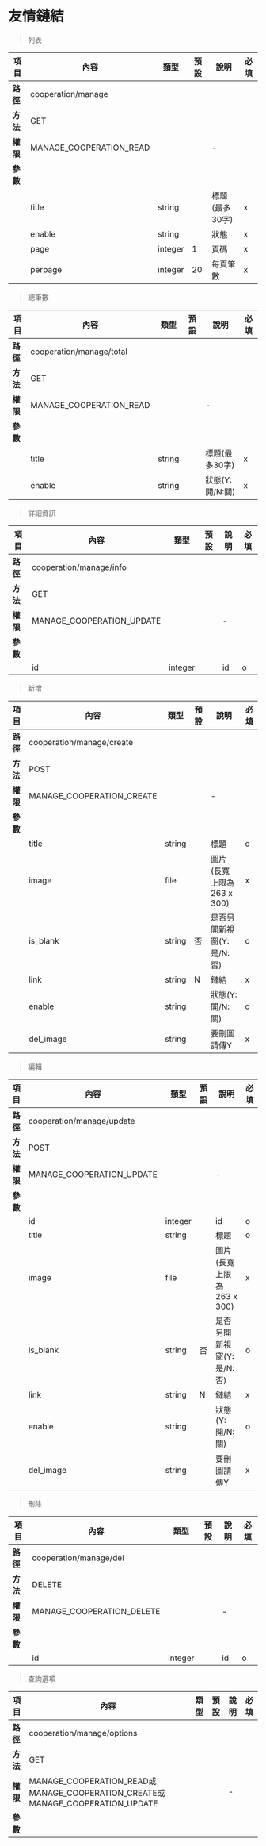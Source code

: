# 友情鏈結

> 列表

| 項目         | 內容                         | 類型         | 預設         | 說明                  | 必填  |
|-------------|-----------------------------|--------------|--------------|---------------------|-------|
| <b>路徑</b>  |cooperation/manage       |              |              |                     |      |
| <b>方法</b>  | GET                        |              |              |                     |      |
| <b>權限</b>  | MANAGE_COOPERATION_READ       |              |              |          -          |      |
| <b>參數</b>  |                             |              |              |                     |      |
|             | title                      | string      |              |      標題(最多30字)        |   x  |
|             | enable                      | string      |              |      狀態        |   x  |
|             | page                      | integer      |         1     |      頁碼        |   x  |
|             | perpage                      | integer      |       20       |      每頁筆數        |   x  |

> 總筆數

| 項目         | 內容                         | 類型         | 預設         | 說明                  | 必填  |
|-------------|-----------------------------|--------------|--------------|---------------------|-------|
| <b>路徑</b>  |cooperation/manage/total       |              |              |                     |      |
| <b>方法</b>  | GET                        |              |              |                     |      |
| <b>權限</b>  | MANAGE_COOPERATION_READ       |              |              |          -          |      |
| <b>參數</b>  |                             |              |              |                     |      |
|             | title                      | string      |              |      標題(最多30字)        |   x  |
|             | enable                      | string      |              |      狀態(Y:開/N:關)        |   x  |

> 詳細資訊

| 項目         | 內容                         | 類型         | 預設         | 說明                  | 必填  |
|-------------|-----------------------------|--------------|--------------|---------------------|-------|
| <b>路徑</b>  |cooperation/manage/info       |              |              |                     |      |
| <b>方法</b>  | GET                        |              |              |                     |      |
| <b>權限</b>  | MANAGE_COOPERATION_UPDATE          |              |              |          -          |      |
| <b>參數</b>  |                             |              |              |                     |      |
|             | id                      | integer      |              |     id        |   o  |

> 新增

| 項目         | 內容                         | 類型         | 預設         | 說明                  | 必填  |
|-------------|-----------------------------|--------------|--------------|---------------------|-------|
| <b>路徑</b>  |cooperation/manage/create       |              |              |                     |      |
| <b>方法</b>  | POST                        |              |              |                     |      |
| <b>權限</b>  | MANAGE_COOPERATION_CREATE           |              |              |          -          |      |
| <b>參數</b>  |                             |              |              |                     |      |
|             | title                      | string      |              |     標題        |   o  |
|             | image        | file      |              |      圖片(長寬上限為263 x 300)        |   x  |
|             | is_blank                      | string      |     否         |      是否另開新視窗(Y:是/N:否)        |   o  |
|             | link                      | string      |      N        |      鏈結       |   x  |
|             | enable                      | string      |         | 狀態(Y:開/N:關)      |   o  |
|             | del_image                      | string       |              |   要刪圖請傳Y    |   x  |

> 編輯

| 項目         | 內容                         | 類型         | 預設         | 說明                  | 必填  |
|-------------|-----------------------------|--------------|--------------|---------------------|-------|
| <b>路徑</b>  |cooperation/manage/update       |              |              |                     |      |
| <b>方法</b>  | POST                        |              |              |                     |      |
| <b>權限</b>  | MANAGE_COOPERATION_UPDATE          |              |              |          -          |      |
| <b>參數</b>  |                             |              |              |                     |      |
|             | id                      | integer      |              |      id        |   o  |
|             | title                      | string      |              |     標題        |   o  |
|             | image        | file      |              |      圖片(長寬上限為263 x 300)        |   x  |
|             | is_blank                      | string      |     否         |      是否另開新視窗(Y:是/N:否)        |   o  |
|             | link                      | string      |      N        |      鏈結       |   x  |
|             | enable                      | string      |         | 狀態(Y:開/N:關)      |   o  |
|             | del_image                      | string       |              |   要刪圖請傳Y    |   x  |

> 刪除

| 項目         | 內容                         | 類型         | 預設         | 說明                  | 必填  |
|-------------|-----------------------------|--------------|--------------|---------------------|-------|
| <b>路徑</b>  |cooperation/manage/del      |              |              |                     |      |
| <b>方法</b>  | DELETE                        |              |              |                     |      |
| <b>權限</b>  | MANAGE_COOPERATION_DELETE          |              |              |          -          |      |
| <b>參數</b>  |                             |              |              |                     |      |
|             | id                      | integer      |              |      id        |   o  |

> 查詢選項

| 項目         | 內容                         | 類型         | 預設         | 說明                  | 必填  |
|-------------|-----------------------------|--------------|--------------|---------------------|-------|
| <b>路徑</b>  |cooperation/manage/options       |              |              |                     |      |
| <b>方法</b>  | GET                        |              |              |                     |      |
| <b>權限</b>  | MANAGE_COOPERATION_READ或MANAGE_COOPERATION_CREATE或MANAGE_COOPERATION_UPDATE           |              |              |          -          |      |
| <b>參數</b>  |                             |              |              |                     |      |
